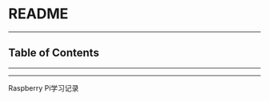 # README

<!-- File: README.md -->
<!-- Auther: YJ -->
<!-- Email: yj1516268@outlook.com -->
<!-- Created Time: 2021-06-08 16:27:01 -->

---

## Table of Contents

<!-- vim-markdown-toc GFM -->

<!-- vim-markdown-toc -->

---

<!-- Object info -->

---

Raspberry Pi学习记录
